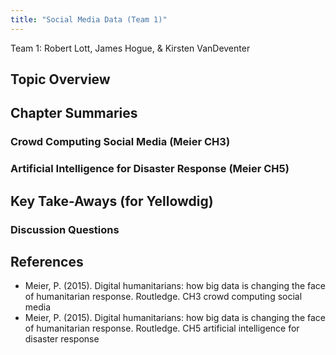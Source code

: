 ```yaml
---
title: "Social Media Data (Team 1)"
---
```


Team 1: Robert Lott, James Hogue, & Kirsten VanDeventer

## Topic Overview




## Chapter Summaries



### Crowd Computing Social Media (Meier CH3)


### Artificial Intelligence for Disaster Response (Meier CH5)




## Key Take-Aways (for Yellowdig)


### Discussion Questions



## References

* Meier, P. (2015). Digital humanitarians: how big data is changing the face of humanitarian response. Routledge. CH3 crowd computing social media 
* Meier, P. (2015). Digital humanitarians: how big data is changing the face of humanitarian response. Routledge. CH5 artificial intelligence for disaster response 


